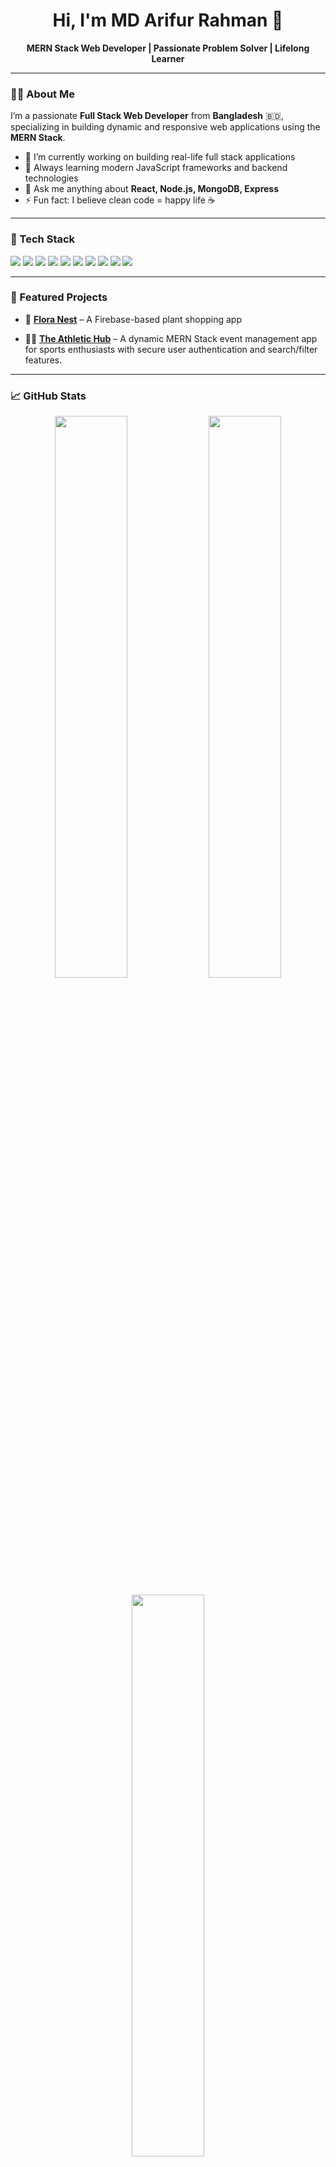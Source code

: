 <h1 align="center">Hi, I'm MD Arifur Rahman 👋</h1>

<p align="center">
  <b>MERN Stack Web Developer | Passionate Problem Solver | Lifelong Learner</b>
</p>

---

### 👨‍💻 About Me

I’m a passionate **Full Stack Web Developer** from **Bangladesh** 🇧🇩, specializing in building dynamic and responsive web applications using the **MERN Stack**.

- 🔭 I’m currently working on building real-life full stack applications
- 🌱 Always learning modern JavaScript frameworks and backend technologies
- 💬 Ask me anything about **React, Node.js, MongoDB, Express**
- ⚡ Fun fact: I believe clean code = happy life ☕️

---

### 🚀 Tech Stack

<p align="left">
  <img src="https://img.shields.io/badge/HTML5-E34F26?style=for-the-badge&logo=html5&logoColor=white"/>
  <img src="https://img.shields.io/badge/CSS3-1572B6?style=for-the-badge&logo=css3&logoColor=white"/>
  <img src="https://img.shields.io/badge/JavaScript-F7DF1E?style=for-the-badge&logo=javascript&logoColor=black"/>
  <img src="https://img.shields.io/badge/React-20232A?style=for-the-badge&logo=react&logoColor=61DAFB"/>
  <img src="https://img.shields.io/badge/Node.js-339933?style=for-the-badge&logo=nodedotjs&logoColor=white"/>
  <img src="https://img.shields.io/badge/Express.js-000000?style=for-the-badge&logo=express&logoColor=white"/>
  <img src="https://img.shields.io/badge/MongoDB-4EA94B?style=for-the-badge&logo=mongodb&logoColor=white"/>
  <img src="https://img.shields.io/badge/TailwindCSS-06B6D4?style=for-the-badge&logo=tailwindcss&logoColor=white"/>
  <img src="https://img.shields.io/badge/Firebase-FFCA28?style=for-the-badge&logo=firebase&logoColor=black"/>
  <img src="https://img.shields.io/badge/JWT-000000?style=for-the-badge&logo=jsonwebtokens&logoColor=white"/>
</p>

---

### 🧩 Featured Projects

- 🎯 [**Flora Nest**](https://github.com/md-arifur-rahman09/flora-nest-client) – A Firebase-based plant shopping app

- 🏃‍♂️ [**The Athletic Hub**](https://github.com/md-arifur-rahman09/Athletic-Hub-client) – A dynamic MERN Stack event management app for sports enthusiasts with secure user authentication and search/filter features.


---

### 📈 GitHub Stats

<p align="center">
  <img src="https://github-readme-stats.vercel.app/api?username=md-arifur-rahman09&show_icons=true&theme=radical" width="48%" />
  <img src="https://github-readme-streak-stats.herokuapp.com/?user=md-arifur-rahman09&theme=radical" width="48%" />
</p>

<p align="center">
<!--   <img src="https://github-readme-stats.vercel.app/api/top-langs/?username=md-arifur-rahman09&layout=compact&theme=radical" width="48%" /> -->
  <img src="https://github-readme-stats.vercel.app/api/top-langs/?username=md-arifur-rahman09&layout=pie&theme=radical" width="48%" />
</p>

<p align="center">
  <img src="https://komarev.com/ghpvc/?username=md-arifur-rahman09&label=Profile%20Views&color=blue&style=flat" />
</p>

---

### 🔧 Tools I Use

- VS Code, GitHub, Git, Postman, Figma
- Chrome DevTools, Vercel, Netlify, Firebase Hosting

---

### 📚 Currently Learning

- 📦 Redux Toolkit
- 💻 TypeScript
- ⛓️ Next.js

---

### 🎯 Goals

- ✅ Contribute to open-source projects
- 🚀 Launch my own SaaS project
- 💼 Land a remote developer role

---

### 🤝 Let’s Collaborate

- 💡 Have a project idea? Let's build it together.
- 👨‍👩‍👧‍👦 I love collaborating with passionate devs & designers.

---

### 📫 Contact Me

- ✉️ Email: [aimless.arif09@gmail.com](mailto:aimless.arif09@gmail.com)
- 💼 LinkedIn: [linkedin.com/in/md-arifur-rahman-144296267](https://www.linkedin.com/in/md-arifur-rahman-144296267/)
- 💻 GitHub: [github.com/md-arifur-rahman09](https://github.com/md-arifur-rahman09)
- 🌐 Portfolio: _Coming Soon..._

---





